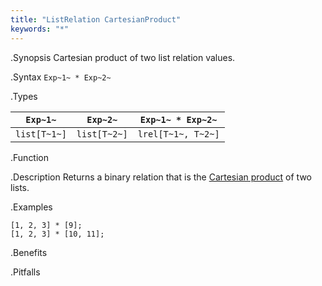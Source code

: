 ```yaml
---
title: "ListRelation CartesianProduct"
keywords: "*"
---
```


.Synopsis
Cartesian product of two list relation values.

.Syntax
`Exp~1~ * Exp~2~`

.Types


|`Exp~1~`      | `Exp~2~`     | `Exp~1~ * Exp~2~`   |
| --- | --- | --- |
| `list[T~1~]` | `list[T~2~]` | `lrel[T~1~, T~2~]`  |


.Function

.Description
Returns a binary relation that is the [Cartesian product](http://en.wikipedia.org/wiki/Cartesian_product) of two lists.

.Examples
```rascal-shell
[1, 2, 3] * [9];
[1, 2, 3] * [10, 11];
```

.Benefits

.Pitfalls

